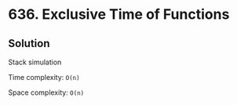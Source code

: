 # 636. Exclusive Time of Functions

## Solution

Stack simulation

Time complexity: `O(n)`

Space complexity: `O(n)`
